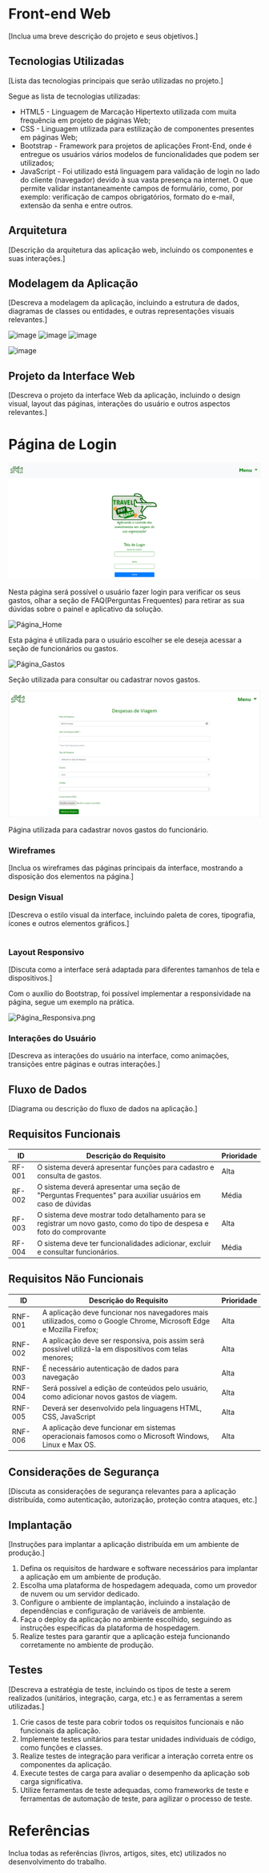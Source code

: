 # Front-end Web

[Inclua uma breve descrição do projeto e seus objetivos.]

## Tecnologias Utilizadas
[Lista das tecnologias principais que serão utilizadas no projeto.]

Segue as lista de tecnologias utilizadas:

* HTML5 - Linguagem de Marcação Hipertexto utilizada com muita frequência em projeto de páginas Web;
* CSS - Linguagem utilizada para estilização de componentes presentes em páginas Web;
* Bootstrap - Framework para projetos de aplicações Front-End, onde é entregue os usuários vários modelos de funcionalidades que podem ser utilizados;
* JavaScript - Foi utilizado está linguagem para validação de login no lado do cliente (navegador) devido à sua vasta presença na internet. O que permite validar instantaneamente campos de formulário, como, por exemplo: verificação de campos obrigatórios, formato do e-mail, extensão da senha e entre outros.

## Arquitetura

[Descrição da arquitetura das aplicação web, incluindo os componentes e suas interações.]

## Modelagem da Aplicação
[Descreva a modelagem da aplicação, incluindo a estrutura de dados, diagramas de classes ou entidades, e outras representações visuais relevantes.]

![image](https://github.com/ICEI-PUC-Minas-PMV-SI/pmv-si-2024-1-pe6-t1-g5-projeto-dengue-prestacao-de-contas/assets/160795375/b680012e-907d-4faa-bdf6-9c0bccc81bec)
![image](https://github.com/ICEI-PUC-Minas-PMV-SI/pmv-si-2024-1-pe6-t1-g5-projeto-dengue-prestacao-de-contas/assets/160795375/b2d3cd4c-0410-4ba2-985f-a969dbe3c306)
![image](https://github.com/ICEI-PUC-Minas-PMV-SI/pmv-si-2024-1-pe6-t1-g5-projeto-dengue-prestacao-de-contas/assets/160795375/31291e38-489b-4151-b635-c98d790d82af)

![image](https://github.com/ICEI-PUC-Minas-PMV-SI/pmv-si-2024-1-pe6-t1-g5-projeto-dengue-prestacao-de-contas/assets/160795375/63c10cf0-ac01-4a0c-a59a-98c0ebd6ebf2)



## Projeto da Interface Web
[Descreva o projeto da interface Web da aplicação, incluindo o design visual, layout das páginas, interações do usuário e outros aspectos relevantes.]

# Página de Login

![Página_Login](/src/IMAGE/Login.png)

Nesta página será possível o usuário fazer login para verificar os seus gastos, olhar a seção de FAQ(Perguntas Frequentes) para retirar as sua dúvidas sobre o painel e aplicativo da solução.

![Página_Home](/src/IMAGE/Página_Home.png)

Esta página é utilizada para o usuário escolher se ele deseja acessar a seção de funcionários ou gastos.

![Página_Gastos](/src/IMAGE/Página_Gastos.png)

Seção utilizada para consultar ou cadastrar novos gastos. 

![Registrar_Gastos.png](/src/IMAGE/Registrar_Gastos.png)

Página utilizada para cadastrar novos gastos do funcionário.

### Wireframes
[Inclua os wireframes das páginas principais da interface, mostrando a disposição dos elementos na página.]

### Design Visual
[Descreva o estilo visual da interface, incluindo paleta de cores, tipografia, ícones e outros elementos gráficos.]

# 


### Layout Responsivo
[Discuta como a interface será adaptada para diferentes tamanhos de tela e dispositivos.]

Com o auxílio do Bootstrap, foi possível implementar a responsividade na página, segue um exemplo na prática.

![Página_Responsiva.png](/src/IMAGE/Página_Responsiva.png)

### Interações do Usuário
[Descreva as interações do usuário na interface, como animações, transições entre páginas e outras interações.]

## Fluxo de Dados

[Diagrama ou descrição do fluxo de dados na aplicação.]

## Requisitos Funcionais

| ID | Descrição do Requisito | Prioridade |
| --- | --- | --- |
| RF-001 | O sistema deverá apresentar funções para cadastro e consulta de gastos. | Alta |
| RF-002 | O sistema deverá apresentar uma seção de "Perguntas Frequentes" para auxiliar usuários em caso de dúvidas | Média |
| RF-003 | O sistema deve mostrar todo detalhamento para se registrar um novo gasto, como do tipo de despesa e foto do comprovante| Alta |
| RF-004 | O sistema deve ter funcionalidades adicionar, excluir e consultar funcionários.  | Média |

## Requisitos Não Funcionais


| ID | Descrição do Requisito | Prioridade |
| --- | --- | --- |
| RNF-001 | A aplicação deve funcionar nos navegadores mais utilizados, como o Google Chrome, Microsoft Edge e Mozilla Firefox; | Alta |
| RNF-002 | A aplicação deve ser responsiva, pois assim será possível utilizá-la em dispositivos com telas menores; | Alta |
| RNF-003 | É necessário autenticação de dados para navegação | Alta |
| RNF-004 | Será possível a edição de conteúdos pelo usuário, como adicionar novos gastos de viagem. | Alta |
| RNF-005 | Deverá ser desenvolvido pela linguagens HTML, CSS, JavaScript | Alta |
|RNF-006  | A aplicação deve funcionar em sistemas operacionais famosos como o Microsoft Windows, Linux e Max OS.  | Alta |



## Considerações de Segurança

[Discuta as considerações de segurança relevantes para a aplicação distribuída, como autenticação, autorização, proteção contra ataques, etc.]

## Implantação

[Instruções para implantar a aplicação distribuída em um ambiente de produção.]

1. Defina os requisitos de hardware e software necessários para implantar a aplicação em um ambiente de produção.
2. Escolha uma plataforma de hospedagem adequada, como um provedor de nuvem ou um servidor dedicado.
3. Configure o ambiente de implantação, incluindo a instalação de dependências e configuração de variáveis de ambiente.
4. Faça o deploy da aplicação no ambiente escolhido, seguindo as instruções específicas da plataforma de hospedagem.
5. Realize testes para garantir que a aplicação esteja funcionando corretamente no ambiente de produção.

## Testes

[Descreva a estratégia de teste, incluindo os tipos de teste a serem realizados (unitários, integração, carga, etc.) e as ferramentas a serem utilizadas.]

1. Crie casos de teste para cobrir todos os requisitos funcionais e não funcionais da aplicação.
2. Implemente testes unitários para testar unidades individuais de código, como funções e classes.
3. Realize testes de integração para verificar a interação correta entre os componentes da aplicação.
4. Execute testes de carga para avaliar o desempenho da aplicação sob carga significativa.
5. Utilize ferramentas de teste adequadas, como frameworks de teste e ferramentas de automação de teste, para agilizar o processo de teste.

# Referências

Inclua todas as referências (livros, artigos, sites, etc) utilizados no desenvolvimento do trabalho.
